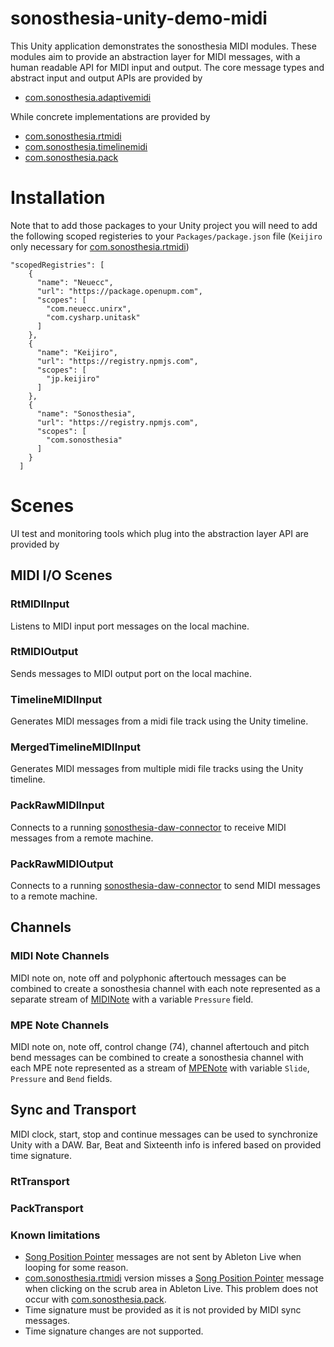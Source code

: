 # sonosthesia-unity-demo-midi

This Unity application demonstrates the sonosthesia MIDI modules. These modules aim to provide an abstraction layer for MIDI messages, with a human readable API for MIDI input and output. The core message types and abstract input and output APIs are provided by

- [com.sonosthesia.adaptivemidi](https://github.com/jbat100/sonosthesia-unity-packages/tree/main/packages/com.sonosthesia.adaptivemidi)

While concrete implementations are provided by 

- [com.sonosthesia.rtmidi](https://github.com/jbat100/sonosthesia-unity-packages/tree/main/packages/com.sonosthesia.rtmidi)
- [com.sonosthesia.timelinemidi](https://github.com/jbat100/sonosthesia-unity-packages/tree/main/packages/com.sonosthesia.timelinemidi)
- [com.sonosthesia.pack](https://github.com/jbat100/sonosthesia-unity-packages/tree/main/packages/com.sonosthesia.pack)

# Installation

Note that to add those packages to your Unity project you will need to add the following scoped registeries to your `Packages/package.json` file (`Keijiro` only necessary for [com.sonosthesia.rtmidi](https://github.com/jbat100/sonosthesia-unity-packages/tree/main/packages/com.sonosthesia.rtmidi))


```
"scopedRegistries": [
    {
      "name": "Neuecc",
      "url": "https://package.openupm.com",
      "scopes": [
        "com.neuecc.unirx",
        "com.cysharp.unitask"
      ]
    },
    {
      "name": "Keijiro",
      "url": "https://registry.npmjs.com",
      "scopes": [
        "jp.keijiro"
      ]
    },
    {
      "name": "Sonosthesia",
      "url": "https://registry.npmjs.com",
      "scopes": [
        "com.sonosthesia"
      ]
    }
  ]
```

# Scenes

UI test and monitoring tools which plug into the abstraction layer API are provided by 

## MIDI I/O Scenes

### RtMIDIInput

Listens to MIDI input port messages on the local machine.

### RtMIDIOutput

Sends messages to MIDI output port on the local machine. 

### TimelineMIDIInput

Generates MIDI messages from a midi file track using the Unity timeline.

### MergedTimelineMIDIInput

Generates MIDI messages from multiple midi file tracks using the Unity timeline.

### PackRawMIDIInput

Connects to a running [sonosthesia-daw-connector](https://github.com/jbat100/sonosthesia-live-connect/tree/main/sonosthesia-daw-connector) to receive MIDI messages from a remote machine. 

### PackRawMIDIOutput

Connects to a running [sonosthesia-daw-connector](https://github.com/jbat100/sonosthesia-live-connect/tree/main/sonosthesia-daw-connector) to send MIDI messages to a remote machine.

## Channels

### MIDI Note Channels

MIDI note on, note off and polyphonic aftertouch messages can be combined to create a sonosthesia channel with each note represented as a separate stream of [MIDINote](https://github.com/jbat100/sonosthesia-unity-packages/blob/main/packages/com.sonosthesia.adaptivemidi/Runtime/Messages/MIDINote.cs) with a variable `Pressure` field. 

### MPE Note Channels

MIDI note on, note off, control change (74), channel aftertouch and pitch bend messages can be combined to create a sonosthesia channel with each MPE note represented as a stream of [MPENote](https://github.com/jbat100/sonosthesia-unity-packages/blob/main/packages/com.sonosthesia.adaptivemidi/Runtime/MPE/MPENote.cs) with variable `Slide`, `Pressure` and `Bend` fields. 

## Sync and Transport

MIDI clock, start, stop and continue messages can be used to synchronize Unity with a DAW. Bar, Beat and Sixteenth info is infered based on provided time signature. 

### RtTransport

### PackTransport

### Known limitations

- [Song Position Pointer](http://midi.teragonaudio.com/tech/midispec/ssp.htm) messages are not sent by Ableton Live when looping for some reason.
- [com.sonosthesia.rtmidi](https://github.com/jbat100/sonosthesia-unity-packages/tree/main/packages/com.sonosthesia.rtmidi) version misses a [Song Position Pointer](http://midi.teragonaudio.com/tech/midispec/ssp.htm) message when clicking on the scrub area in Ableton Live. This problem does not occur with [com.sonosthesia.pack](https://github.com/jbat100/sonosthesia-unity-packages/tree/main/packages/com.sonosthesia.pack).
- Time signature must be provided as it is not provided by MIDI sync messages. 
- Time signature changes are not supported.










